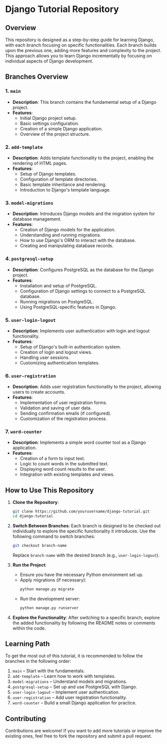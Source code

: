 # Django Tutorial Repository

## Overview

This repository is designed as a step-by-step guide for learning Django, with each branch focusing on specific functionalities. Each branch builds upon the previous one, adding more features and complexity to the project. This approach allows you to learn Django incrementally by focusing on individual aspects of Django development.

## Branches Overview

### 1. `main`

- **Description**: This branch contains the fundamental setup of a Django project.
- **Features**:
  - Initial Django project setup.
  - Basic settings configuration.
  - Creation of a simple Django application.
  - Overview of the project structure.

### 2. `add-template`

- **Description**: Adds template functionality to the project, enabling the rendering of HTML pages.
- **Features**:
  - Setup of Django templates.
  - Configuration of template directories.
  - Basic template inheritance and rendering.
  - Introduction to Django's template language.

### 3. `model-migrations`

- **Description**: Introduces Django models and the migration system for database management.
- **Features**:
  - Creation of Django models for the application.
  - Understanding and running migrations.
  - How to use Django's ORM to interact with the database.
  - Creating and manipulating database records.

### 4. `postgresql-setup`

- **Description**: Configures PostgreSQL as the database for the Django project.
- **Features**:
  - Installation and setup of PostgreSQL.
  - Configuration of Django settings to connect to a PostgreSQL database.
  - Running migrations on PostgreSQL.
  - Using PostgreSQL-specific features in Django.

### 5. `user-login-logout`

- **Description**: Implements user authentication with login and logout functionality.
- **Features**:
  - Setup of Django's built-in authentication system.
  - Creation of login and logout views.
  - Handling user sessions.
  - Customizing authentication templates.

### 6. `user-registration`

- **Description**: Adds user registration functionality to the project, allowing users to create accounts.
- **Features**:
  - Implementation of user registration forms.
  - Validation and saving of user data.
  - Sending confirmation emails (if configured).
  - Customization of the registration process.

### 7. `word-counter`

- **Description**: Implements a simple word counter tool as a Django application.
- **Features**:
  - Creation of a form to input text.
  - Logic to count words in the submitted text.
  - Displaying word count results to the user.
  - Integration with existing templates and views.

## How to Use This Repository

1. **Clone the Repository**:
   ```bash
   git clone https://github.com/yourusername/django-tutorial.git
   cd django-tutorial
   ```

2. **Switch Between Branches**:
   Each branch is designed to be checked out individually to explore the specific functionality it introduces. Use the following command to switch branches:
   ```bash
   git checkout branch-name
   ```
   Replace `branch-name` with the desired branch (e.g., `user-login-logout`).

3. **Run the Project**:
   - Ensure you have the necessary Python environment set up.
   - Apply migrations (if necessary):
     ```bash
     python manage.py migrate
     ```
   - Run the development server:
     ```bash
     python manage.py runserver
     ```

4. **Explore the Functionality**:
   After switching to a specific branch, explore the added functionality by following the README notes or comments within the code.

## Learning Path

To get the most out of this tutorial, it is recommended to follow the branches in the following order:

1. `main` – Start with the fundamentals.
2. `add-template` – Learn how to work with templates.
3. `model-migrations` – Understand models and migrations.
4. `postgresql-setup` – Set up and use PostgreSQL with Django.
5. `user-login-logout` – Implement user authentication.
6. `user-registration` – Add user registration functionality.
7. `word-counter` – Build a small Django application for practice.

## Contributing

Contributions are welcome! If you want to add more tutorials or improve the existing ones, feel free to fork the repository and submit a pull request.
